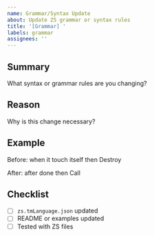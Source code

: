 ```yaml
---
name: Grammar/Syntax Update
about: Update ZS grammar or syntax rules
title: '[Grammar] '
labels: grammar
assignees: ''
---
```


## Summary
What syntax or grammar rules are you changing?

## Reason
Why is this change necessary?

## Example

Before:
  when it touch itself then
    Destroy

After:
  after <object> done then
    Call

## Checklist
- [ ] `zs.tmLanguage.json` updated
- [ ] README or examples updated
- [ ] Tested with ZS files
